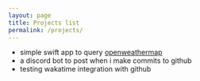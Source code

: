```yaml
---
layout: page
title: Projects list
permalink: /projects/
---
```



* simple swift app to query [openweathermap](https://openweathermap.org)
* a discord bot to post when i make commits to github
* testing wakatime integration with github

